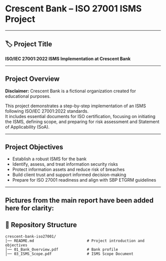 # Crescent  Bank – ISO 27001 ISMS Project

---

## 🏷️ Project Title
**ISO/IEC 27001:2022 ISMS Implementation at Crescent Bank**

---

##  Project Overview
**Disclaimer:** Crescent Bank is a fictional organization created for educational purposes.  

This project demonstrates a step-by-step implementation of an ISMS following ISO/IEC 27001:2022 standards.  
It includes essential documents for ISO certification, focusing on initiating the ISMS, defining scope, and preparing for risk assessment and Statement of Applicability (SoA).

---

##  Project Objectives
- Establish a robust ISMS for the bank  
- Identify, assess, and treat information security risks  
- Protect information assets and reduce risk of breaches  
- Build client trust and support informed decision-making  
- Prepare for ISO 27001 readiness and align with SBP ETGRM guidelines  

---
## Pictures from the main report have been added here for clarity:

## 📂 Repository Structure
```plaintext
crescent-bank-iso27001/
│── README.md                        # Project introduction and objectives
│── 01_Bank_Overview.pdf             # Bank profile
│── 03_ISMS_Scope.pdf                # ISMS Scope Document

